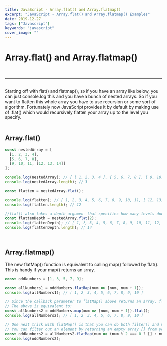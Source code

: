 ```yaml
---
title: JavaScript - Array.flat() and Array.flatmap()
excerpt: "JavaScript - Array.flat() and Array.flatmap() Examples"
date: 2019-12-27
tags: ["Javascript"]
keywords: "javascript"
cover_image: ""
---
```


# Array.flat() and Array.flatmap()
<br>
<hr>
<br>
Starting off with flat() and flatmap(), so if you have an array like below, you can just console.log this and you have a bunch of nested arrays.  
So if you want to flatten this whole array you have to use recursion or some sort of algorithm.  
Fortunately now JavaScript provides it by default by making use of .flat() which would recursively flatten your array up to the level you specify.  
<br>
<br>

## Array.flat()

```javascript
const nestedArray = [
  [1, 2, 3, 4],
  [5, 6, 7, 8],
  [9, 10, 11, [12, 13, 14]]
];

console.log(nestedArray); // [ [ 1, 2, 3, 4 ], [ 5, 6, 7, 8 ], [ 9, 10, 11, [ 12, 13, 14 ] ] ]
console.log(nestedArray.length); // 3

const flatten = nestedArray.flat();

console.log(flatten); // [ 1, 2, 3, 4, 5, 6, 7, 8, 9, 10, 11, [ 12, 13, 14 ] ]
console.log(flatten.length); // 12

//flat() also takes a depth argument that specifies how many levels down you want to flatten.
const flattenDepth = nestedArray.flat(2);
console.log(flattenDepth); // [ 1, 2, 3, 4, 5, 6, 7, 8, 9, 10, 11, 12, 13, 14 ]
console.log(flattenDepth.length); // 14
```
<br>

## Array.flatmap()
The new flatMap() function is equivalent to calling map() followed by flat(). This is handy if your map() returns an array.  

```javascript
const oddNumbers = [1, 3, 5, 7, 9];

const allNumbers1 = oddNumbers.flatMap(num => [num, num + 1]);
console.log(allNumbers1); // [ 1, 2, 3, 4, 5, 6, 7, 8, 9, 10 ]

// Since the callback parameter to flatMap() above returns an array, flatMap() flattens out the array.
// The above is equivalent to:
const allNumbers2 = oddNumbers.map(num => [num, num + 1]).flat();
console.log(allNumbers2); // [ 1, 2, 3, 4, 5, 6, 7, 8, 9, 10 ]

// One neat trick with flatMap() is that you can do both filter() and map() in one step.
// You can filter out an element by returning an empty array [] from your flatMap() callback.
const oddNumbers2 = allNumbers2.flatMap(num => (num % 2 === 0 ? [] : num));
console.log(oddNumbers2);
```